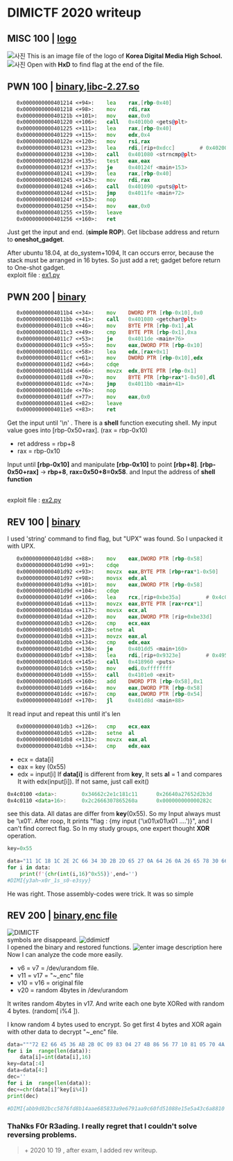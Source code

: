 

# DIMICTF 2020 writeup
## MISC 100 | [logo](https://github.com/snwox/Writeup/blob/master/CTF/2020/DIMICTF/misc/m1.png)
![사진](https://github.com/snwox/Writeup/blob/master/CTF/2020/DIMICTF/res/1.JPG)
This is an image file of the logo of **Korea Digital Media High School.**
![사진](https://github.com/snwox/Writeup/blob/master/CTF/2020/DIMICTF/res/2.JPG)
Open with **HxD** to find flag at the end of the file.
## PWN 100 | [binary](https://github.com/snwox/Writeup/blob/master/CTF/2020/DIMICTF/pwn/pwn_100_cdbc21aa77e4d37d),[libc-2.27.so](https://github.com/snwox/Writeup/blob/master/CTF/2020/DIMICTF/pwn/libc-2.27.so)
```asm
   0x0000000000401214 <+94>:    lea    rax,[rbp-0x40]
   0x0000000000401218 <+98>:    mov    rdi,rax
   0x000000000040121b <+101>:   mov    eax,0x0
   0x0000000000401220 <+106>:   call   0x4010b0 <gets@plt>
   0x0000000000401225 <+111>:   lea    rax,[rbp-0x40]
   0x0000000000401229 <+115>:   mov    edx,0x4
   0x000000000040122e <+120>:   mov    rsi,rax
   0x0000000000401231 <+123>:   lea    rdi,[rip+0xdcc]        # 0x402004
   0x0000000000401238 <+130>:   call   0x401080 <strncmp@plt>
   0x000000000040123d <+135>:   test   eax,eax
   0x000000000040123f <+137>:   je     0x40124f <main+153>
   0x0000000000401241 <+139>:   lea    rax,[rbp-0x40]
   0x0000000000401245 <+143>:   mov    rdi,rax
   0x0000000000401248 <+146>:   call   0x401090 <puts@plt>
   0x000000000040124d <+151>:   jmp    0x4011fe <main+72>
   0x000000000040124f <+153>:   nop
   0x0000000000401250 <+154>:   mov    eax,0x0
   0x0000000000401255 <+159>:   leave
   0x0000000000401256 <+160>:   ret

```
Just get the input and end. (**simple ROP**). Get libcbase address and return to **oneshot_gadget**.

After ubuntu 18.04, at do_system+1094, It can occurs error, because the stack must be arranged in 16 bytes. So just add a ret; gadget before return to One-shot gadget.
<br>exploit file : [ex1.py](https://github.com/snwox/Writeup/blob/master/CTF/2020/DIMICTF/pwn/ex1.py)
## PWN 200 | [binary](https://github.com/snwox/Writeup/blob/master/CTF/2020/DIMICTF/pwn/pwn_200_f03f3d4ad43a422a)
```asm
   0x00000000004011b4 <+34>:    mov    DWORD PTR [rbp-0x10],0x0
   0x00000000004011bb <+41>:    call   0x401080 <getchar@plt>
   0x00000000004011c0 <+46>:    mov    BYTE PTR [rbp-0x1],al
   0x00000000004011c3 <+49>:    cmp    BYTE PTR [rbp-0x1],0xa
   0x00000000004011c7 <+53>:    je     0x4011de <main+76>
   0x00000000004011c9 <+55>:    mov    eax,DWORD PTR [rbp-0x10]
   0x00000000004011cc <+58>:    lea    edx,[rax+0x1]
   0x00000000004011cf <+61>:    mov    DWORD PTR [rbp-0x10],edx
   0x00000000004011d2 <+64>:    cdqe
   0x00000000004011d4 <+66>:    movzx  edx,BYTE PTR [rbp-0x1]
   0x00000000004011d8 <+70>:    mov    BYTE PTR [rbp+rax*1-0x50],dl
   0x00000000004011dc <+74>:    jmp    0x4011bb <main+41>
   0x00000000004011de <+76>:    nop
   0x00000000004011df <+77>:    mov    eax,0x0
   0x00000000004011e4 <+82>:    leave
   0x00000000004011e5 <+83>:    ret
```
Get the input until '\n' . There is a **shell** function executing shell. My input value goes into [rbp-0x50+rax]. (rax = rbp-0x10)
- ret address =  rbp+8
- rax = rbp-0x10

Input until **[rbp-0x10]** and manipulate **[rbp-0x10]** to point **[rbp+8]**. **[rbp-0x50+rax]** -> **rbp+8**, **rax=0x50+8=0x58**. and Input the address of **shell function**

<br>exploit file : [ex2.py](https://github.com/snwox/Writeup/blob/master/CTF/2020/DIMICTF/pwn/ex2.py)

## REV 100 | [binary](https://github.com/snwox/Writeup/blob/master/CTF/2020/DIMICTF/rev/rev_100_704dc40c5c240202)
I used 'string' command to find flag, but "UPX" was found. So I unpacked it with UPX.
```asm
   0x0000000000401d8d <+88>:    mov    eax,DWORD PTR [rbp-0x58]
   0x0000000000401d90 <+91>:    cdqe
   0x0000000000401d92 <+93>:    movzx  eax,BYTE PTR [rbp+rax*1-0x50]
   0x0000000000401d97 <+98>:    movsx  edx,al
   0x0000000000401d9a <+101>:   mov    eax,DWORD PTR [rbp-0x58]
   0x0000000000401d9d <+104>:   cdqe
   0x0000000000401d9f <+106>:   lea    rcx,[rip+0xbe35a]        # 0x4c0100 <data>
   0x0000000000401da6 <+113>:   movzx  eax,BYTE PTR [rax+rcx*1]
   0x0000000000401daa <+117>:   movsx  ecx,al
   0x0000000000401dad <+120>:   mov    eax,DWORD PTR [rip+0xbe33d]        # 0x4c00f0 <key>
   0x0000000000401db3 <+126>:   cmp    ecx,eax
   0x0000000000401db5 <+128>:   setne  al
   0x0000000000401db8 <+131>:   movzx  eax,al
   0x0000000000401dbb <+134>:   cmp    edx,eax
   0x0000000000401dbd <+136>:   je     0x401dd5 <main+160>
   0x0000000000401dbf <+138>:   lea    rdi,[rip+0x9323e]        # 0x495004
   0x0000000000401dc6 <+145>:   call   0x418960 <puts>
   0x0000000000401dcb <+150>:   mov    edi,0xffffffff
   0x0000000000401dd0 <+155>:   call   0x4101e0 <exit>
   0x0000000000401dd5 <+160>:   add    DWORD PTR [rbp-0x58],0x1
   0x0000000000401dd9 <+164>:   mov    eax,DWORD PTR [rbp-0x58]
   0x0000000000401ddc <+167>:   cmp    eax,DWORD PTR [rbp-0x54]
   0x0000000000401ddf <+170>:   jl     0x401d8d <main+88>
```
It read input and repeat this until it's len
```asm
   0x0000000000401db3 <+126>:   cmp    ecx,eax
   0x0000000000401db5 <+128>:   setne  al
   0x0000000000401db8 <+131>:   movzx  eax,al
   0x0000000000401dbb <+134>:   cmp    edx,eax
```
- ecx = data[i]
- eax = key (0x55)
- edx = input[i]
If **data[i]** is different from **key**, It sets **al** = 1 and compares It with edx(input[i]). If not same, just call exit()
```asm
0x4c0100 <data>:        0x34662c2e1c181c11      0x26640a27652d2b3d
0x4c0110 <data+16>:     0x2c2666307865260a      0x000000000000282c
```
see this data. All datas are differ from **key**(0x55). So my Input always must be '\x01'.  After roop, It prints "flag : {my input ('\x01\x01\x01 ....')}", and I can't find correct flag. So In my study groups, one expert thought **XOR** operation.
```python
key=0x55

data="11 1C 18 1C 2E 2C 66 34 3D 2B 2D 65 27 0A 64 26 0A 26 65 78 30 66 26 2C 2C 28".split()
for i in data:
    print(f'{chr(int(i,16)^0x55)}',end='')
#DIMI{y3ah~x0r_1s_s0-e3syy}
```
He was right. Those assembly-codes were trick. It was so simple
## REV 200 | [binary](https://github.com/snwox/Writeup/blob/master/CTF/2020/DIMICTF/rev/rev2/rev_200_9d619620c1b9888f),[enc file](https://github.com/snwox/Writeup/blob/master/CTF/2020/DIMICTF/rev/rev2/rev_200_88a1665152fbe898_enc)
![DIMICTF](https://github.com/snwox/Writeup/blob/master/CTF/2020/DIMICTF/res/dimi_rev_2_1.png)
<br>
symbols are disappeard.
![ddimictf](https://github.com/snwox/Writeup/blob/master/CTF/2020/DIMICTF/res/dimi_rev_2_2.png)
<br>
I opened the binary and restored functions.
![enter image description here](https://github.com/snwox/Writeup/blob/master/CTF/2020/DIMICTF/res/dimi_rev_2_3.png)
<br>
Now I can analyze the code more easily.

- v6 = v7 = /dev/urandom file.
- v11 = v17 = "~_enc" file
- v10 = v16 = original file 
- v20 = random 4bytes in /dev/urandom

It writes random 4bytes in v17. And write each one byte XORed with random 4 bytes. (random[ i%4 ]).

I know random 4 bytes used to encrypt. So get first 4 bytes and XOR again with other data to decrypt "~_enc" file.
```python
data="""72 E2 66 45 36 AB 2B 0C 09 83 04 27 4B 86 56 77 10 81 05 70 4A D5 50 23 16 DA 04 74 46 83 07 20 44 DA 53 7D 41 D1 07 7C 17 D4 51 7C 43 83 07 7C 11 D4 56 23 16 D7 57 75 4A DA 03 74 47 87 53 24 46 D1 05 73 13 DA 5E 74 42 9F 6C""".split()
for i in  range(len(data)):
    data[i]=int(data[i],16)
key=data[:4]
data=data[4:]
dec=''
for i in  range(len(data)):
dec+=chr(data[i]^key[i%4]) 
print(dec)

#DIMI{abb9d02bcc5876fd8b14aae685833a9e6791aa9c60fd51088e15e5a43c6a8810
```
### ThaNks F0r R3ading. I really regret that I couldn't solve reversing problems. 
> \+ 2020 10 19 , after exam, I added rev writeup.
